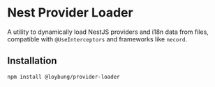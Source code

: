 # Nest Provider Loader

A utility to dynamically load NestJS providers and i18n data from files, compatible with `@UseInterceptors` and frameworks like `necord`.

## Installation

```bash
npm install @loybung/provider-loader
```
